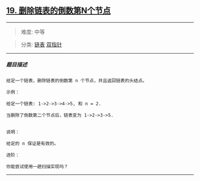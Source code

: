 ## [19. 删除链表的倒数第N个节点](https://leetcode-cn.com/problems/remove-nth-node-from-end-of-list/)

---

> 难度: 中等

> 分类:  [链表](https://leetcode-cn.com/tag/linked-list/)  [双指针](https://leetcode-cn.com/tag/two-pointers/) 

---

##### 题目描述

```
给定一个链表，删除链表的倒数第 n 个节点，并且返回链表的头结点。

示例：

给定一个链表: 1->2->3->4->5, 和 n = 2.

当删除了倒数第二个节点后，链表变为 1->2->3->5.


说明：

给定的 n 保证是有效的。

进阶：

你能尝试使用一趟扫描实现吗？

```

---
